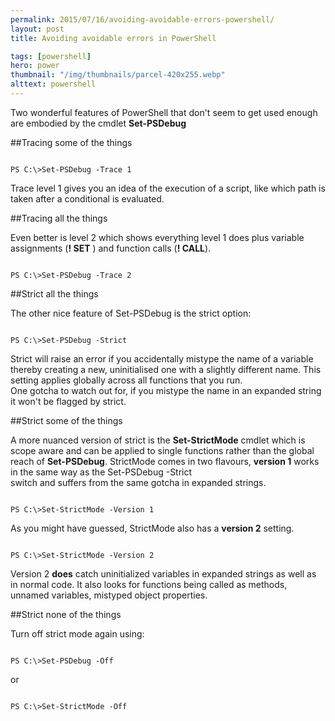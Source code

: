 ```yaml
---
permalink: 2015/07/16/avoiding-avoidable-errors-powershell/
layout: post
title: Avoiding avoidable errors in PowerShell

tags: [powershell]
hero: power
thumbnail: "/img/thumbnails/parcel-420x255.webp"
alttext: powershell
---
```


Two wonderful features of PowerShell that don't seem to get used enough are embodied by the
cmdlet **Set-PSDebug**

##Tracing some of the things

```

PS C:\>Set-PSDebug -Trace 1

```

Trace level 1 gives you an idea of the execution of a script, like which path is taken after a
conditional is evaluated.

##Tracing all the things

Even better is level 2 which shows everything level 1 does plus variable assignments (**! SET** ) and function calls
(**! CALL**).

```

PS C:\>Set-PSDebug -Trace 2

```

##Strict all the things

The other nice feature of Set-PSDebug is the strict option:

```

PS C:\>Set-PSDebug -Strict

```

Strict will raise an error if you accidentally mistype the name of a variable
thereby creating a new, uninitialised one with a slightly different name.
This setting applies globally across all functions that you run.  
One gotcha to watch out for, if you mistype the name in an expanded string it
won't be flagged by strict.

##Strict some of the things

A more nuanced version of strict is the **Set-StrictMode** cmdlet which is scope aware
and can be applied to single functions rather than the global reach of **Set-PSDebug**.
StrictMode comes in two flavours, **version 1** works in the same way as the Set-PSDebug -Strict  
switch and suffers from the same gotcha in expanded strings.

```

PS C:\>Set-StrictMode -Version 1

```

As you might have guessed, StrictMode also has a **version 2** setting.

```

PS C:\>Set-StrictMode -Version 2

```

Version 2 **does** catch uninitialized variables in expanded strings as well as in normal code. It also
looks for functions being called as methods, unnamed variables, mistyped object properties.

##Strict none of the things

Turn off strict mode again using:

```

PS C:\>Set-PSDebug -Off

```

or

```

PS C:\>Set-StrictMode -Off

```
